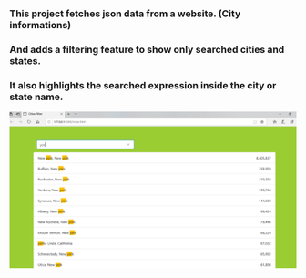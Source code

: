 ### This project fetches json data from a website. (City informations)
### And adds a filtering feature to show only searched cities and states. 
### It also highlights the searched expression inside the city or state name.

![alt text](screen.png)
